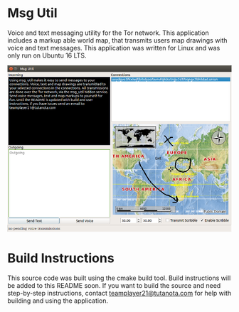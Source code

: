 # Msg Util
Voice and text messaging utility for the Tor network. This application includes a markup able world map, that transmits users map drawings with voice and text messages. This application was written for Linux and was only run on Ubuntu 16 LTS.  


![Alt text](./resources/msg_util_gui.png?raw=true "Torrc Utility")



# Build Instructions
This source code was built using the cmake build tool. Build instructions will be added to this README soon. If you want to build the source and need step-by-step instructions, contact teamplayer21@tutanota.com for help with building and using the application.




